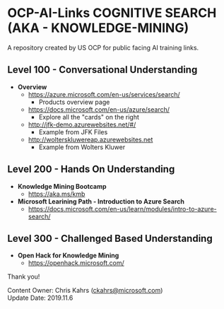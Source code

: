 # OCP-AI-Links COGNITIVE SEARCH (AKA - KNOWLEDGE-MINING)
A repository created by US OCP for public facing AI training links.  

## Level 100 - Conversational Understanding
* **Overview**
  * https://azure.microsoft.com/en-us/services/search/ 
    * Products overview page
  * https://docs.microsoft.com/en-us/azure/search/
    * Explore all the "cards" on the right  
  * http://jfk-demo.azurewebsites.net/#/ 
    * Example from JFK Files
  * http://wolterskluwereap.azurewebsites.net
    * Example from Wolters Kluwer


## Level 200 - Hands On Understanding
* **Knowledge Mining Bootcamp**
    * https://aka.ms/kmb 
* **Microsoft Learining Path - Introduction to Azure Search**
  * https://docs.microsoft.com/en-us/learn/modules/intro-to-azure-search/


## Level 300 - Challenged Based Understanding
* **Open Hack for Knowledge Mining**
    * https://openhack.microsoft.com/ 


Thank you!

Content Owner: Chris Kahrs (ckahrs@microsoft.com)<br>
Update Date: 2019.11.6
